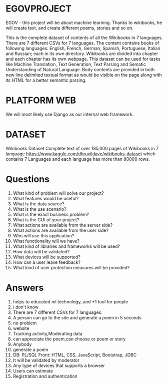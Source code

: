 # EGOVPROJECT

EGOV - this project will be about machine learning. Thanks to wikibooks, he will create text, and create different poems, stories and so on.

This is the complete dataset of contents of all the Wikibooks in 7 languages. There are 7 different CSVs for 7 languages.
The content contains books of following languages: English, French, German, Spanish, Portuguese, Italian and Russian; each in its own directory.
Wikibooks are divided into chapter and each chapter has its own webpage. This dataset can be used for tasks like Machine Translation, Text Generation,
Text Parsing and Sematic Understanding of Natural Language. Body contents are provided in both new line delimited textual format as would be visible 
on the page along with its HTML for a better semantic parsing.


# PLATFORM WEB
We will most likely use Django as our internal web framework.


# DATASET

Wikibooks Dataset
Complete text of over 185,000 pages of Wikibooks in 7 language https://www.kaggle.com/dhruvildave/wikibooks-dataset which contains 7 Languages and each language has more than 80000 rows.


# Questions

1) What kind of problem will solve our project?
2) What features would be useful?
3) What is the data source?
4) What is the use scenario?
5) What is the exact business problem?
6) What is the GUI of your project?
7) What actions are available from the server side?
8) What actions are available from the user side?
9) Who will use this application?
10) What functionality will we have?
11) What kind of libraries and frameworks will be used?
12) How data will be validated?
13) What devices will be supported?
14) How can a user leave feedback?
15) What kind of user protection measures will be provided?

# Answers

 1) helps to educated ml technology, and +1 tool for people
 2) i don't know 
 3) There are 7 different CSVs for 7 languages.
 4) A person can go to the site and generate a poem in 5 seconds
 5) no problem
 6) website
 7) Tracking activity,Moderating data
 8) can appreciate the poem,can choose  or poem or story
 9) Anybody
 10) generate a poem
 11) DB: PL/SQL Front: HTML, CSS, JavaScript, Bootstrap, JDBC
 12) It will be validated by moderator
 13) Any type of devices that supports a browser
 14) Users can estimate
 15) Registration and authentication
 
  
 
   
  
  
